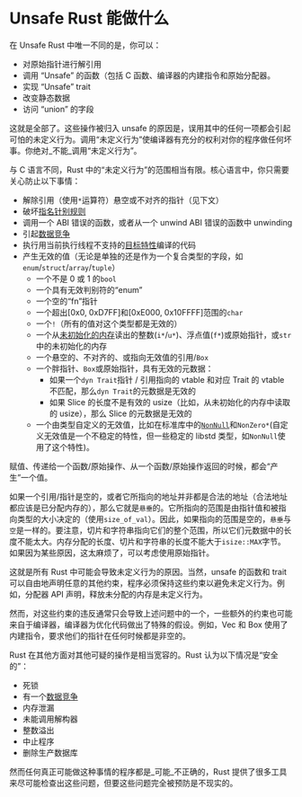 # Unsafe Rust 能做什么

在 Unsafe Rust 中唯一不同的是，你可以：

- 对原始指针进行解引用
- 调用 “Unsafe” 的函数（包括 C 函数、编译器的内建指令和原始分配器。
- 实现 “Unsafe” trait
- 改变静态数据
- 访问 “union” 的字段

这就是全部了。这些操作被归入 unsafe 的原因是，误用其中的任何一项都会引起可怕的未定义行为。调用“未定义行为”使编译器有充分的权利对你的程序做任何坏事。你绝对_不能_调用“未定义行为”。

与 C 语言不同，Rust 中的“未定义行为”的范围相当有限。核心语言中，你只需要关心防止以下事情：

- 解除引用（使用`*`运算符）悬空或不对齐的指针（见下文）
- 破坏[指名针别规则][pointer aliasing rules]
- 调用一个 ABI 错误的函数，或者从一个 unwind ABI 错误的函数中 unwinding
- 引起[数据竞争][race]
- 执行用当前执行线程不支持的[目标特性][target features]编译的代码
- 产生无效的值（无论是单独的还是作为一个复合类型的字段，如`enum`/`struct`/`array`/`tuple`）
  - 一个不是 0 或 1 的`bool`
  - 一个具有无效判别符的“enum”
  - 一个空的“fn”指针
  - 一个超出[0x0, 0xD7FF]和[0xE000, 0x10FFFF]范围的`char`
  - 一个`!`（所有的值对这个类型都是无效的）
  - 一个从[未初始化的内存][uninitialized memory]读出的整数(`i*`/`u*`)、浮点值(`f*`)或原始指针，或`str`中的未初始化的内存
  - 一个悬空的、不对齐的、或指向无效值的引用/`Box`
  - 一个胖指针、`Box`或原始指针，具有无效的元数据：
    - 如果一个`dyn Trait`指针 / 引用指向的 vtable 和对应 Trait 的 vtable 不匹配，那么`dyn Trait`的元数据是无效的
    - 如果 Slice 的长度不是有效的 usize（比如，从未初始化的内存中读取的 usize），那么 Slice 的元数据是无效的
  - 一个由类型自定义的无效值，比如在标准库中的[`NonNull`]和`NonZero*`(自定义无效值是一个不稳定的特性，但一些稳定的 libstd 类型，如`NonNull`使用了这个特性)。

赋值、传递给一个函数/原始操作、从一个函数/原始操作返回的时候，都会“产生”一个值。

如果一个引用/指针是空的，或者它所指向的地址并非都是合法的地址（合法地址都应该是已分配内存的），那么它就是`悬垂`的。它所指向的范围是由指针值和被指向类型的大小决定的（使用`size_of_val`）。因此，如果指向的范围是空的，`悬垂`与`空`是一样的。要注意，切片和字符串指向它们的整个范围，所以它们元数据中的长度不能太大。内存分配的长度、切片和字符串的长度不能大于`isize::MAX`字节。如果因为某些原因，这太麻烦了，可以考虑使用原始指针。

这就是所有 Rust 中可能会导致未定义行为的原因。当然，unsafe 的函数和 trait 可以自由地声明任意的其他约束，程序必须保持这些约束以避免未定义行为。例如，分配器 API 声明，释放未分配的内存是未定义行为。

然而，对这些约束的违反通常只会导致上述问题中的一个，一些额外的约束也可能来自于编译器，编译器为优化代码做出了特殊的假设。例如，Vec 和 Box 使用了内建指令，要求他们的指针在任何时候都是非空的。

Rust 在其他方面对其他可疑的操作是相当宽容的。Rust 认为以下情况是“安全的”：

- 死锁
- 有一个[数据竞争][race]
- 内存泄漏
- 未能调用解构器
- 整数溢出
- 中止程序
- 删除生产数据库

然而任何真正可能做这种事情的程序都是_可能_不正确的，Rust 提供了很多工具来尽可能检查出这些问题，但要这些问题完全被预防是不现实的。

[pointer aliasing rules]: references.html
[uninitialized memory]: uninitialized.html
[race]: races.html
[target features]: https://doc.rust-lang.org/reference/attributes/codegen.html#the-target_feature-attribute
[`nonnull`]: https://doc.rust-lang.org/std/ptr/struct.NonNull.html
